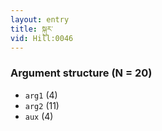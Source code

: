 ```yaml
---
layout: entry
title: སྐུར་
vid: Hill:0046
---
```

### Argument structure (N = 20)
* `arg1` (4)
* `arg2` (11)
* `aux` (4)
